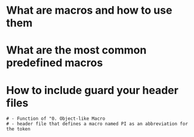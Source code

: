 # What are macros and how to use them
# What are the most common predefined macros
# How to include guard your header files

	# - Function of "0. Object-like Macro
	# - header file that defines a macro named PI as an abbreviation for the token
